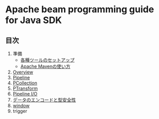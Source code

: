 # Apache beam programming guide for Java SDK

## 目次
1. 準備
    + [各種ツールのセットアップ](./sect0/prepare.md)
    + [Apache Mavenの使い方](./sect0/usage.md)
2. [Overview](./sect1/overview.md)
3. [Pipeline](./sect2/pipeline.md)
4. [PCollection](./sect3/pcollection.md)
5. [PTransform](./sect4/ptransform.md)
6. [Pipeline I/O](./sect5/io.md)
7. [データのエンコードと型安全性](./sect6/coder.md)
8. [window](./sect7/overview.md)
9. trigger
